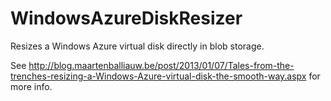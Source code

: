 WindowsAzureDiskResizer
=======================

Resizes a Windows Azure virtual disk directly in blob storage.

See http://blog.maartenballiauw.be/post/2013/01/07/Tales-from-the-trenches-resizing-a-Windows-Azure-virtual-disk-the-smooth-way.aspx for more info.

